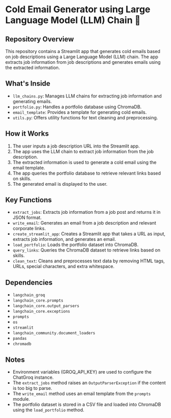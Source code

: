 **Cold Email Generator using Large Language Model (LLM) Chain 🚀**
=================================================================

**Repository Overview**
------------------------

This repository contains a Streamlit app that generates cold emails based on job descriptions using a Large Language Model (LLM) chain. The app extracts job information from job descriptions and generates emails using the extracted information.

**What's Inside**
----------------

* `llm_chains.py`: Manages LLM chains for extracting job information and generating emails.
* `portfolio.py`: Handles a portfolio database using ChromaDB.
* `email_template`: Provides a template for generating cold emails.
* `utils.py`: Offers utility functions for text cleaning and preprocessing.

**How it Works**
----------------

1. The user inputs a job description URL into the Streamlit app.
2. The app uses the LLM chain to extract job information from the job description.
3. The extracted information is used to generate a cold email using the email template.
4. The app queries the portfolio database to retrieve relevant links based on skills.
5. The generated email is displayed to the user.

**Key Functions**
----------------

* `extract_jobs`: Extracts job information from a job post and returns it in JSON format.
* `write_email`: Generates an email from a job description and relevant corporate links.
* `create_streamlit_app`: Creates a Streamlit app that takes a URL as input, extracts job information, and generates an email.
* `load_portfolio`: Loads the portfolio dataset into ChromaDB.
* `query_links`: Queries the ChromaDB dataset to retrieve links based on skills.
* `clean_text`: Cleans and preprocesses text data by removing HTML tags, URLs, special characters, and extra whitespace.

**Dependencies**
----------------

* `langchain_groq`
* `langchain_core.prompts`
* `langchain_core.output_parsers`
* `langchain_core.exceptions`
* `prompts`
* `os`
* `streamlit`
* `langchain_community.document_loaders`
* `pandas`
* `chromadb`


**Notes**
--------

* Environment variables (GROQ_API_KEY) are used to configure the ChatGroq instance.
* The `extract_jobs` method raises an `OutputParserException` if the content is too big to parse.
* The `write_email` method uses an email template from the `prompts` module.
* The portfolio dataset is stored in a CSV file and loaded into ChromaDB using the `load_portfolio` method.
